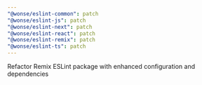 ```yaml
---
"@wonse/eslint-common": patch
"@wonse/eslint-js": patch
"@wonse/eslint-next": patch
"@wonse/eslint-react": patch
"@wonse/eslint-remix": patch
"@wonse/eslint-ts": patch
---
```


Refactor Remix ESLint package with enhanced configuration and dependencies
